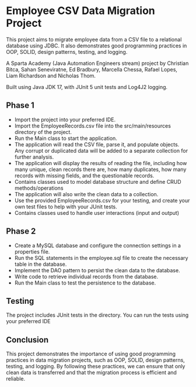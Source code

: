 # Employee CSV Data Migration Project
This project aims to migrate employee data from a CSV file to a relational database using JDBC. It also demonstrates good programming practices in OOP, SOLID, design patterns, testing, and logging.

A Sparta Academy (Java Automation Engineers stream) project by Christian Bitca, Sahan Seneviratne, Ed Bradbury, Marcella Chessa, Rafael Lopes, Liam Richardson and Nicholas Thom.

Built using Java JDK 17, with JUnit 5 unit tests and Log4J2 logging.

## Phase 1
- Import the project into your preferred IDE.
- Import the EmployeeRecords.csv file into the src/main/resources directory of the project.
- Run the Main class to start the application.
- The application will read the CSV file, parse it, and populate objects. Any corrupt or duplicated data will be added to a separate collection for further analysis.
- The application will display the results of reading the file, including how many unique, clean records there are, how many duplicates, how many records with missing
fields, and the questionable records.
- Contains classes used to model database structure and define CRUD methods/operations
- The application will also write the clean data to a collection.
- Use the provided EmployeeRecords.csv for your testing, and create your own test files to help with your JUnit tests.
- Contains classes used to handle user interactions (input and output)

## Phase 2
- Create a MySQL database and configure the connection settings in a properties file.
- Run the SQL statements in the employee.sql file to create the necessary table in the database.
- Implement the DAO pattern to persist the clean data to the database.
- Write code to retrieve individual records from the database.
- Run the Main class to test the persistence to the database.

## Testing
The project includes JUnit tests in the directory. You can run the tests using your preferred IDE

## Conclusion
This project demonstrates the importance of using good programming practices in data migration projects, such as OOP, SOLID, design patterns, testing, and logging. By following these practices, we can ensure that only clean data is transferred and that the migration process is efficient and reliable.

